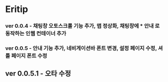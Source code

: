 # Eritip




<h3>ver 0.0.4 - 채팅창 오토스크롤 기능 추가, 맵 정상화, 채팅창에 * 안내 로 동작하는 인웹 컨테이너 추가</h3>

<h3>ver 0.0.5 - 안내 기능 추가, 네비게이션바 폰트 변경, 설정 페이지 수정, 셔틀 페이지 폰트 수정</h3>

   <h2>ver 0.0.5.1 - 오타 수정</h2>